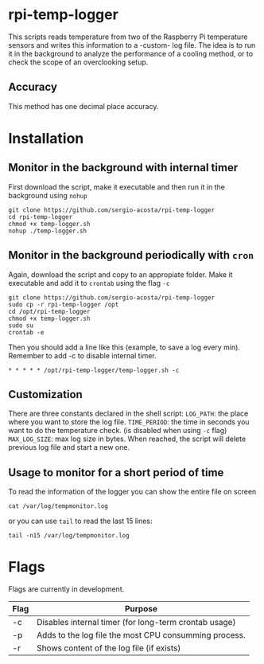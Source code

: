 
# rpi-temp-logger
This scripts reads temperature from two of the Raspberry Pi temperature sensors and writes this information to a -custom- log file. The idea is to run it in the background to analyze the performance of a cooling method, or to check the scope of an overclooking setup.

## Accuracy
This method has one decimal place accuracy.

# Installation
## Monitor in the background with internal timer
First download the script, make it executable and then run it in the background using `nohup` 
```shell
git clone https://github.com/sergio-acosta/rpi-temp-logger
cd rpi-temp-logger
chmod +x temp-logger.sh
nohup ./temp-logger.sh
```

## Monitor in the background periodically with `cron`
Again, download the script and copy to an appropiate folder. Make it executable and add it to `crontab` using the flag `-c`
```shell
git clone https://github.com/sergio-acosta/rpi-temp-logger
sudo cp -r rpi-temp-logger /opt
cd /opt/rpi-temp-logger
chmod +x temp-logger.sh
sudo su
crontab -e
```
Then you should add a line like this (example, to save a log every min). Remember to add -c to disable internal timer.

```shell
* * * * * /opt/rpi-temp-logger/temp-logger.sh -c
```


## Customization
There are three constants declared in the shell script:
`LOG_PATH`: the place where you want to store the log file.
`TIME_PERIOD`: the time in seconds you want to do the temperature check. (is disabled when using `-c` flag)
`MAX_LOG_SIZE`: max log size in bytes. When reached, the script will delete previous log file and start a new one.

## Usage to monitor for a short period of time
To read the information of the logger you can show the entire file on screen
```
cat /var/log/tempmonitor.log
```
or you can use `tail` to read the last 15 lines:
```
tail -n15 /var/log/tempmonitor.log
```
# Flags
Flags are currently in development.

| Flag | Purpose                                               |
|------|-------------------------------------------------------|
| -c   | Disables internal timer (for long-term crontab usage) |
| -p   | Adds to the log file the most CPU consumming process. |
| -r   | Shows content of the log file (if exists)             |
